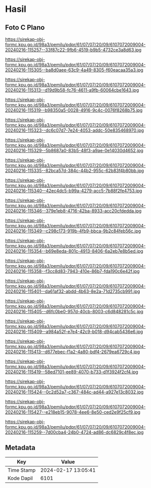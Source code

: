 # Hasil

## Foto C Plano

https://sirekap-obj-formc.kpu.go.id/98a3/pemilu/pdpr/61/07/07/20/09/6107072009004-20240216-115257--33f87c22-9fb6-4519-b9b5-4732ce3a8d63.jpg

https://sirekap-obj-formc.kpu.go.id/98a3/pemilu/pdpr/61/07/07/20/09/6107072009004-20240216-115305--ba8d0aee-63c9-4a49-8305-f60eacaa35a3.jpg

https://sirekap-obj-formc.kpu.go.id/98a3/pemilu/pdpr/61/07/07/20/09/6107072009004-20240216-115313--d19d9b58-fc76-4611-a9fb-60064cbe1643.jpg

https://sirekap-obj-formc.kpu.go.id/98a3/pemilu/pdpr/61/07/07/20/09/6107072009004-20240216-115319--b98350a5-0028-4916-9c4c-0076f8268b75.jpg

https://sirekap-obj-formc.kpu.go.id/98a3/pemilu/pdpr/61/07/07/20/09/6107072009004-20240216-115323--dc6c07d7-7e24-4053-addc-50e835468970.jpg

https://sirekap-obj-formc.kpu.go.id/98a3/pemilu/pdpr/61/07/07/20/09/6107072009004-20240216-115329--5b8687a0-83b5-48f3-a9ae-0e14030d4652.jpg

https://sirekap-obj-formc.kpu.go.id/98a3/pemilu/pdpr/61/07/07/20/09/6107072009004-20240216-115335--82bca57d-384c-44b2-955c-62b83f4b80bb.jpg

https://sirekap-obj-formc.kpu.go.id/98a3/pemilu/pdpr/61/07/07/20/09/6107072009004-20240216-115340--42ec4dc5-b99a-4279-acc5-7b88f2fe4753.jpg

https://sirekap-obj-formc.kpu.go.id/98a3/pemilu/pdpr/61/07/07/20/09/6107072009004-20240216-115346--379e1eb8-4716-42ba-8933-acc20cfdedda.jpg

https://sirekap-obj-formc.kpu.go.id/98a3/pemilu/pdpr/61/07/07/20/09/6107072009004-20240216-115349--c298c173-919b-4fb9-bbca-9b2c84feb56c.jpg

https://sirekap-obj-formc.kpu.go.id/98a3/pemilu/pdpr/61/07/07/20/09/6107072009004-20240216-115354--b69e8eda-801c-4913-8406-6a2eb7e8b5ed.jpg

https://sirekap-obj-formc.kpu.go.id/98a3/pemilu/pdpr/61/07/07/20/09/6107072009004-20240216-115358--f3cc8d83-7943-410e-86b7-fda190c6e42f.jpg

https://sirekap-obj-formc.kpu.go.id/98a3/pemilu/pdpr/61/07/07/20/09/6107072009004-20240216-115401--da61af32-abdd-4b63-8e2a-71d2735cb991.jpg

https://sirekap-obj-formc.kpu.go.id/98a3/pemilu/pdpr/61/07/07/20/09/6107072009004-20240216-115405--d6fc0be0-957d-40cb-8003-c6d848281c5c.jpg

https://sirekap-obj-formc.kpu.go.id/98a3/pemilu/pdpr/61/07/07/20/09/6107072009004-20240216-115409--a984a52f-e7e4-42c9-b018-d94cab5436e6.jpg

https://sirekap-obj-formc.kpu.go.id/98a3/pemilu/pdpr/61/07/07/20/09/6107072009004-20240216-115413--d677ebec-f1a2-4a80-bdf4-2679ea6729c4.jpg

https://sirekap-obj-formc.kpu.go.id/98a3/pemilu/pdpr/61/07/07/20/09/6107072009004-20240216-115419--58ed7101-ee89-4070-b733-d1f3924f2cf4.jpg

https://sirekap-obj-formc.kpu.go.id/98a3/pemilu/pdpr/61/07/07/20/09/6107072009004-20240216-115424--0c2d52a7-c367-484c-ad44-a927e13c8032.jpg

https://sirekap-obj-formc.kpu.go.id/98a3/pemilu/pdpr/61/07/07/20/09/6107072009004-20240216-115427--e218eb15-9078-4ee6-8e50-ced2e9f25cf9.jpg

https://sirekap-obj-formc.kpu.go.id/98a3/pemilu/pdpr/61/07/07/20/09/6107072009004-20240216-115259--7d00cba4-24b0-4724-ad86-dc6829c4f8ec.jpg


## Metadata

| Key        | Value               |
| ---------- | ------------------- |
| Time Stamp | 2024-02-17 13:05:41 |
| Kode Dapil | 6101                |




